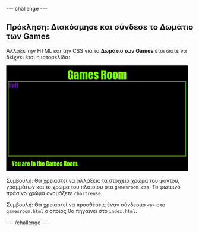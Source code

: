 \--- challenge \---

## Πρόκληση: Διακόσμησε και σύνδεσε το Δωμάτιο των Games

Άλλαξε την HTML και την CSS για το **Δωμάτιο των Games** έτσι ώστε να δείχνει έτσι η ιστοσελίδα:

![screenshot](images/rooms-games-challenge.png)

Συμβουλή: Θα χρειαστεί να αλλάξεις τα στοιχεία χρώμα του φόντου, γραμμάτων και το χρώμα του πλαισίου στο `gamesroom.css`. Το φωτεινό πράσινο χρώμα ονομάζετε `chartreuse`.

Συμβουλή: Θα χρειαστεί να προσθέσεις έναν σύνδεσμο `<a>` στο `gamesroom.html` ο οποίος θα πηγαίνει στο `index.html`.

\--- /challenge \---